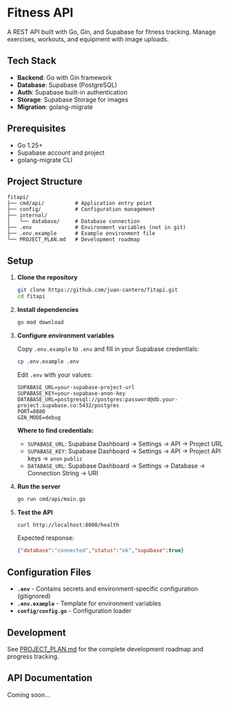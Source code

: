 # Fitness API

A REST API built with Go, Gin, and Supabase for fitness tracking. Manage exercises, workouts, and equipment with image uploads.

## Tech Stack

- **Backend**: Go with Gin framework
- **Database**: Supabase (PostgreSQL)
- **Auth**: Supabase built-in authentication
- **Storage**: Supabase Storage for images
- **Migration**: golang-migrate

## Prerequisites

- Go 1.25+
- Supabase account and project
- golang-migrate CLI

## Project Structure

```
fitapi/
├── cmd/api/          # Application entry point
├── config/           # Configuration management
├── internal/
│   └── database/     # Database connection
├── .env              # Environment variables (not in git)
├── .env.example      # Example environment file
└── PROJECT_PLAN.md   # Development roadmap
```

## Setup

1. **Clone the repository**
   ```bash
   git clone https://github.com/juan-cantero/fitapi.git
   cd fitapi
   ```

2. **Install dependencies**
   ```bash
   go mod download
   ```

3. **Configure environment variables**

   Copy `.env.example` to `.env` and fill in your Supabase credentials:
   ```bash
   cp .env.example .env
   ```

   Edit `.env` with your values:
   ```env
   SUPABASE_URL=your-supabase-project-url
   SUPABASE_KEY=your-supabase-anon-key
   DATABASE_URL=postgresql://postgres:password@db.your-project.supabase.co:5432/postgres
   PORT=8080
   GIN_MODE=debug
   ```

   **Where to find credentials:**
   - `SUPABASE_URL`: Supabase Dashboard → Settings → API → Project URL
   - `SUPABASE_KEY`: Supabase Dashboard → Settings → API → Project API keys → `anon` `public`
   - `DATABASE_URL`: Supabase Dashboard → Settings → Database → Connection String → URI

4. **Run the server**
   ```bash
   go run cmd/api/main.go
   ```

5. **Test the API**
   ```bash
   curl http://localhost:8080/health
   ```

   Expected response:
   ```json
   {"database":"connected","status":"ok","supabase":true}
   ```

## Configuration Files

- **`.env`** - Contains secrets and environment-specific configuration (gitignored)
- **`.env.example`** - Template for environment variables
- **`config/config.go`** - Configuration loader

## Development

See [PROJECT_PLAN.md](PROJECT_PLAN.md) for the complete development roadmap and progress tracking.

## API Documentation

Coming soon...
